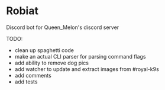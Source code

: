 # Robiat
Discord bot for Queen_Melon's discord server


TODO:
* clean up spaghetti code
* make an actual CLI parser for parsing command flags
* add ability to remove dog pics
* add watcher to update and extract images from #royal-k9s
* add comments
* add tests
